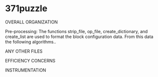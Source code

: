 371puzzle
=========


OVERALL ORGANIZATION

  Pre-processing:
      The functions strip_file, op_file, create_dictionary, and create_list are used to format the block 
      configuration data.  From this data the following algorithms..
      
      
ANY OTHER FILES



EFFICIENCY CONCERNS

  





INSTRUMENTATION
